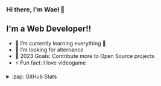 ### Hi there, I'm Wael 👋

## I'm a Web Developer!!

- 🌱 I’m currently learning everything 🤣
- 👯 I’m looking for alternance
- 🥅 2023 Goals: Contribute more to Open Source projects
- ⚡ Fun fact: I love videogame

<details>
  <summary>:zap: GitHub Stats</summary>

  <img align="left" alt="WaelFraj's GitHub Stats" src="https://github-readme-stats.vercel.app/api?username=waelfraj&show_icons=true&hide_border=true" />

</details>

[githup]: https://github.com/waelfraj/
[instagram]: https://www.instagram.com/wael_fraj_/
[linkedin]: https://tn.linkedin.com/in/wael-fraj
